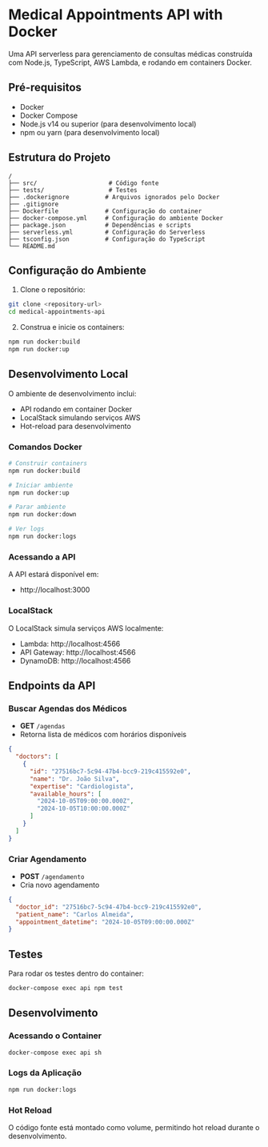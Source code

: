 # Medical Appointments API with Docker

Uma API serverless para gerenciamento de consultas médicas construída com Node.js, TypeScript, AWS Lambda, e rodando em containers Docker.

## Pré-requisitos

- Docker
- Docker Compose
- Node.js v14 ou superior (para desenvolvimento local)
- npm ou yarn (para desenvolvimento local)

## Estrutura do Projeto

```
/
├── src/                    # Código fonte
├── tests/                  # Testes
├── .dockerignore          # Arquivos ignorados pelo Docker
├── .gitignore
├── Dockerfile             # Configuração do container
├── docker-compose.yml     # Configuração do ambiente Docker
├── package.json           # Dependências e scripts
├── serverless.yml         # Configuração do Serverless
├── tsconfig.json          # Configuração do TypeScript
└── README.md
```

## Configuração do Ambiente

1. Clone o repositório:
```bash
git clone <repository-url>
cd medical-appointments-api
```

2. Construa e inicie os containers:
```bash
npm run docker:build
npm run docker:up
```

## Desenvolvimento Local

O ambiente de desenvolvimento inclui:
- API rodando em container Docker
- LocalStack simulando serviços AWS
- Hot-reload para desenvolvimento

### Comandos Docker

```bash
# Construir containers
npm run docker:build

# Iniciar ambiente
npm run docker:up

# Parar ambiente
npm run docker:down

# Ver logs
npm run docker:logs
```

### Acessando a API

A API estará disponível em:
- http://localhost:3000

### LocalStack

O LocalStack simula serviços AWS localmente:
- Lambda: http://localhost:4566
- API Gateway: http://localhost:4566
- DynamoDB: http://localhost:4566

## Endpoints da API

### Buscar Agendas dos Médicos
- **GET** `/agendas`
- Retorna lista de médicos com horários disponíveis
```json
{
  "doctors": [
    {
      "id": "27516bc7-5c94-47b4-bcc9-219c415592e0",
      "name": "Dr. João Silva",
      "expertise": "Cardiologista",
      "available_hours": [
        "2024-10-05T09:00:00.000Z",
        "2024-10-05T10:00:00.000Z"
      ]
    }
  ]
}
```

### Criar Agendamento
- **POST** `/agendamento`
- Cria novo agendamento
```json
{
  "doctor_id": "27516bc7-5c94-47b4-bcc9-219c415592e0",
  "patient_name": "Carlos Almeida",
  "appointment_datetime": "2024-10-05T09:00:00.000Z"
}
```

## Testes

Para rodar os testes dentro do container:

```bash
docker-compose exec api npm test
```

## Desenvolvimento

### Acessando o Container

```bash
docker-compose exec api sh
```

### Logs da Aplicação

```bash
npm run docker:logs
```

### Hot Reload

O código fonte está montado como volume, permitindo hot reload durante o desenvolvimento.